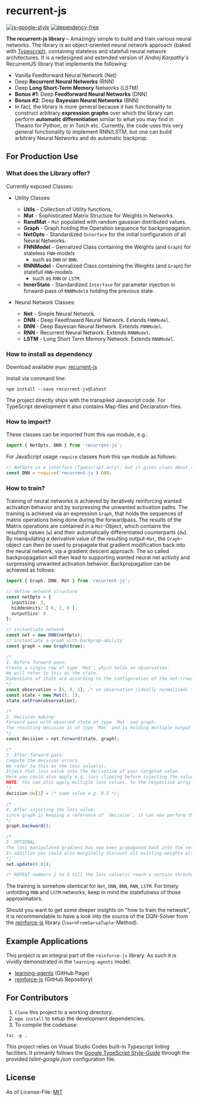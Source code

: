 # recurrent-js
[![js-google-style](https://img.shields.io/badge/code%20style-google-blue.svg)](https://google.github.io/styleguide/jsguide.html)
[![dependency-free](https://img.shields.io/badge/dependencies-none-brightgreen.svg)]()

**The recurrent-js library** &ndash; Amazingly simple to build and train various neural networks. The library is an object-oriented neural network approach (baked with [Typescript](https://github.com/Microsoft/TypeScript)), containing stateless and statefull neural network architectures. It is a redesigned and extended version of _Andrej Karpathy's_ RecurrentJS library that implements the following:

* Vanilla Feedforward Neural Network (Net)
* Deep **Recurrent Neural Networks** (RNN)
* Deep **Long Short-Term Memory** Networks (LSTM) 
* **Bonus #1**: Deep **Feedforward Neural Networks** (DNN)
* **Bonus #2**: Deep **Bayesian Neural Networks** (BNN)
* In fact, the library is more general because it has functionality to construct arbitrary **expression graphs** over which the library can perform **automatic differentiation** similar to what you may find in Theano for Python, or in Torch etc. Currently, the code uses this very general functionality to implement RNN/LSTM, but one can build arbitrary Neural Networks and do automatic backprop.

## For Production Use

### What does the Library offer?

Currently exposed Classes:

* Utility Classes:
  * **Utils** - Collection of Utility functions.
  * **Mat** - Sophisticated Matrix Structure for Weights in Networks.
  * **RandMat** - `Mat` populated with random gaussian distributed values.
  * **Graph** - Graph holding the Operation sequence for backpropagation.
  * **NetOpts** - Standardized `Interface` for the initial configuration of all Neural Networks.
  * **FNNModel** - Genralized Class containing the Weights (and `Graph`) for stateless `FNN`-models
    * such as `DNN` or `BNN`.
  * **RNNModel** - Genralized Class containing the Weights (and `Graph`) for statefull `RNN`-models
    * such as `RNN` or `LSTM`.
  * **InnerState** - Standardized `Interface` for parameter injection in forward-pass of `RNNModel`s holding the previous state.

* Neural Network Classes:
  * **Net** - Simple Neural Network.
  * **DNN** - Deep Feedfoward Neural Network. Extends `FNNModel`.
  * **BNN** - Deep Bayesian Neural Network. Extends `FNNModel`.
  * **RNN** - Recurrent Neural Network. Extends `RNNModel`.
  * **LSTM** - Long Short Term Memory Network. Extends `RNNModel`.

### How to install as dependency

Download available `@npm`: [recurrent-js](https://www.npmjs.com/package/recurrent-js)

Install via command line:
```
npm install --save recurrent-js@latest
```

The project directly ships with the transpiled Javascript code.
For TypeScript development it also contains Map-files and Declaration-files.

### How to import?

These classes can be imported from this `npm` module, e.g.:
```typescript
import { NetOpts, DNN } from 'recurrent-js';
```

For JavaScript usage `require` classes from this `npm` module as follows:
```javascript
// NetOpts is a interface (Typescript only), but it gives clues about the required Object-keys
const DNN = require('recurrent-js').DNN;
```

### How to train?

Training of neural networks is achieved by iteratively reinforcing wanted activation behavior and by surpressing the unwanted activation paths.
The training is achieved via an expression `Graph`, that holds the sequences of matrix operations being done during the forwardpass.
The results of the Matrix operations are contained in a `Mat`-Object, which contains the resulting values (`w`) and their automatically differentiated counterparts (`dw`).
By manipulating a derivative value of the resulting output-`Mat`, the `Graph`-object can then be used to propagate that gradient modification back into the neural network, via a gradient descent approach.
The so called backpropagation will then lead to supporting wanted neural net activity and surpressing unwanted activation behavior.
Backpropagation can be achieved as follows:

```typescript
import { Graph, DNN, Mat } from 'recurrent-js';

// define network structure
const netOpts = {
  inputSize: 3,
  hiddenUnits: [ 6, 2, 6 ],
  outputSize: 4
};

// instantiate network
const net = new DNN(netOpts);
// instantiate a graph with backprop-ability
const graph = new Graph(true);

/*
1. Before forward pass:
Create a single row of type `Mat`, which holds an observation.
We will refer to this as the state.
Dimensions of state are according to the configuration of the net (rows = inputSize = 3, cols = 1).
*/
const observation = [1, 0, 1]; /* an observation (ideally normalized) */
const state = new Mat(3, 1);
state.setFrom(observation);

/*
2. Decision making:
Forward pass with observed state of type `Mat` and graph.
The resulting decision is of type `Mat` and is holding multiple output values (here: 4).
*/
const decision = net.forward(state, graph);

/* 
3. After forward pass:
Compute the decision errors.
We refer to this as the loss value(s).
Inject that loss value into the derivative of your targeted value.
Here you could also apply e.g. loss clipping before injecting the value.
NOTE: You can also apply multiple loss values, to the respective array fields.
*/
decision.dw[1] = /* some value e.g. 0.5 */;

/*
4. After injecting the loss value:
since graph is keeping a reference of `decision`, it can now perform the backpropagation and therefore adjust the decisions gradient.
*/
graph.backward();

/*
5. OPTIONAL:
The loss manipulated gradient has now been propagated back into the network.
In addition you could also marginally discount all existing weights with a gradient on a global scale (meaning: throughout the whole net) as follows:
*/
net.update(0.01);

/* REPEAT numbers 1 to 5 till the loss value(s) reach a certain threshold */
```

The training is somehow identical for `Net`, `DNN`, `BNN`, `RNN`, `LSTM`.
For timely unfolding `RNN` and `LSTM` networks, keep in mind the statefulness of those approximators.

Should you want to get some deeper insights on "how to train the network", it is recommendable to have a look into the source of the DQN-Solver from the [reinforce-js](https://github.com/mvrahden/reinforce-js) library (`learnFromSarsaTuple`-Method).

## Example Applications

This project is an integral part of the `reinforce-js` library.
As such it is vividly demonstrated in the `learning-agents` model.

- [learning-agents](https://mvrahden.github.io/learning-agents) (GitHub Page)
- [reinforce-js](https://github.com/mvrahden/reinforce-js) (GitHub Repository)

## For Contributors

1. `Clone` this project to a working directory.
2. `npm install` to setup the development dependencies.
3. To compile the codebase:

```
tsc -p .
```

This project relies on Visual Studio Codes built-in Typescript linting facilities. It primarily follows the [Google TypeScript Style-Guide](https://github.com/google/ts-style) through the provided *tslint-google.json* configuration file.

## License

As of License-File: [MIT](LICENSE)
